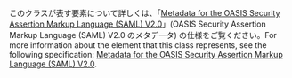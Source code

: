 <span data-ttu-id="bf1b6-101">このクラスが表す要素について詳しくは、「[Metadata for the OASIS Security Assertion Markup Language (SAML) V2.0](https://go.microsoft.com/fwlink/?LinkId=231291)」(OASIS Security Assertion Markup Language (SAML) V2.0 のメタデータ) の仕様をご覧ください。</span><span class="sxs-lookup"><span data-stu-id="bf1b6-101">For more information about the element that this class represents, see the following specification: [Metadata for the OASIS Security Assertion Markup Language (SAML) V2.0](https://go.microsoft.com/fwlink/?LinkId=231291).</span></span>